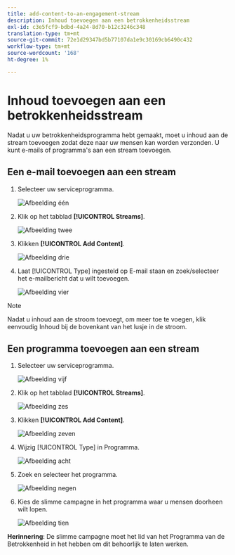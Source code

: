 ```yaml
---
title: add-content-to-an-engagement-stream
description: Inhoud toevoegen aan een betrokkenheidsstream
exl-id: c3e5fcf9-bdbd-4a24-8d70-b12c3246c348
translation-type: tm+mt
source-git-commit: 72e1d29347bd5b77107da1e9c30169cb6490c432
workflow-type: tm+mt
source-wordcount: '168'
ht-degree: 1%

---
```


# Inhoud toevoegen aan een betrokkenheidsstream

Nadat u uw betrokkenheidsprogramma hebt gemaakt, moet u inhoud aan de stream toevoegen zodat deze naar uw mensen kan worden verzonden. U kunt e-mails of programma&#39;s aan een stream toevoegen.

## Een e-mail toevoegen aan een stream

1. Selecteer uw serviceprogramma.

   ![Afbeelding één](/help/sky/assets/engagement-programs/add-content-to-an-engagement-stream/add-content-to-an-engagement-stream-1.png)

1. Klik op het tabblad **[!UICONTROL Streams]**.

   ![Afbeelding twee](/help/sky/assets/engagement-programs/add-content-to-an-engagement-stream/add-content-to-an-engagement-stream-2.png)

1. Klikken **[!UICONTROL Add Content]**.

   ![Afbeelding drie](/help/sky/assets/engagement-programs/add-content-to-an-engagement-stream/add-content-to-an-engagement-stream-3.png)

1. Laat [!UICONTROL Type] ingesteld op E-mail staan en zoek/selecteer het e-mailbericht dat u wilt toevoegen.

   ![Afbeelding vier](/help/sky/assets/engagement-programs/add-content-to-an-engagement-stream/add-content-to-an-engagement-stream-4.png)

>[!NOTE]
>
>Nadat u inhoud aan de stroom toevoegt, om meer toe te voegen, klik eenvoudig Inhoud bij de bovenkant van het lusje in de stroom.

## Een programma toevoegen aan een stream

1. Selecteer uw serviceprogramma.

   ![Afbeelding vijf](/help/sky/assets/engagement-programs/add-content-to-an-engagement-stream/add-content-to-an-engagement-stream-5.png)

1. Klik op het tabblad **[!UICONTROL Streams]**.

   ![Afbeelding zes](/help/sky/assets/engagement-programs/add-content-to-an-engagement-stream/add-content-to-an-engagement-stream-6.png)

1. Klikken **[!UICONTROL Add Content]**.

   ![Afbeelding zeven](/help/sky/assets/engagement-programs/add-content-to-an-engagement-stream/add-content-to-an-engagement-stream-7.png)

1. Wijzig [!UICONTROL Type] in Programma.

   ![Afbeelding acht](/help/sky/assets/engagement-programs/add-content-to-an-engagement-stream/add-content-to-an-engagement-stream-8.png)

1. Zoek en selecteer het programma.

   ![Afbeelding negen](/help/sky/assets/engagement-programs/add-content-to-an-engagement-stream/add-content-to-an-engagement-stream-9.png)

1. Kies de slimme campagne in het programma waar u mensen doorheen wilt lopen.

   ![Afbeelding tien](/help/sky/assets/engagement-programs/add-content-to-an-engagement-stream/add-content-to-an-engagement-stream-10.png)

**Herinnering**: De slimme campagne moet het lid van het Programma van de Betrokkenheid in het hebben om dit behoorlijk te laten werken.
